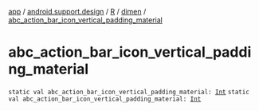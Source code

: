 [app](../../../index.md) / [android.support.design](../../index.md) / [R](../index.md) / [dimen](index.md) / [abc_action_bar_icon_vertical_padding_material](./abc_action_bar_icon_vertical_padding_material.md)

# abc_action_bar_icon_vertical_padding_material

`static val abc_action_bar_icon_vertical_padding_material: `[`Int`](https://kotlinlang.org/api/latest/jvm/stdlib/kotlin/-int/index.html)
`static val abc_action_bar_icon_vertical_padding_material: `[`Int`](https://kotlinlang.org/api/latest/jvm/stdlib/kotlin/-int/index.html)